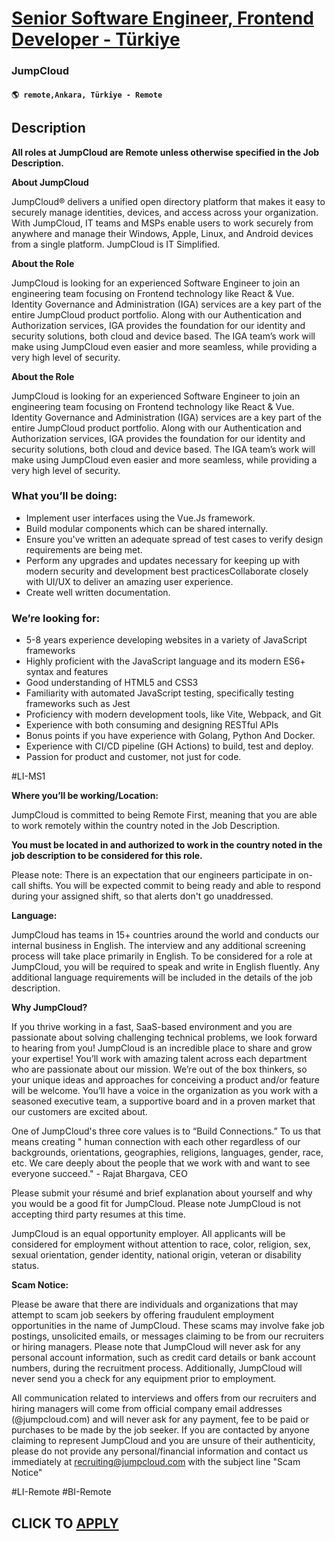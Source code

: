 # [Senior Software Engineer, Frontend Developer - Türkiye](https://www.remotewlb.com/apply/senior-software-engineer-frontend-developer-turkiye)  
### JumpCloud  
#### `🌎 remote,Ankara, Türkiye - Remote`  

## Description

 **All roles at JumpCloud are Remote unless otherwise specified in the Job Description.**

  

 **About JumpCloud**

JumpCloud® delivers a unified open directory platform that makes it easy to securely manage identities, devices, and access across your organization. With JumpCloud, IT teams and MSPs enable users to work securely from anywhere and manage their Windows, Apple, Linux, and Android devices from a single platform. JumpCloud is IT Simplified.

  

  

 **About the Role**

JumpCloud is looking for an experienced Software Engineer to join an engineering team focusing on Frontend technology like React & Vue. Identity Governance and Administration (IGA) services are a key part of the entire JumpCloud product portfolio. Along with our Authentication and Authorization services, IGA provides the foundation for our identity and security solutions, both cloud and device based. The IGA team’s work will make using JumpCloud even easier and more seamless, while providing a very high level of security.

  

 **About the Role**

JumpCloud is looking for an experienced Software Engineer to join an engineering team focusing on Frontend technology like React & Vue. Identity Governance and Administration (IGA) services are a key part of the entire JumpCloud product portfolio. Along with our Authentication and Authorization services, IGA provides the foundation for our identity and security solutions, both cloud and device based. The IGA team’s work will make using JumpCloud even easier and more seamless, while providing a very high level of security.

  

### What you’ll be doing:

* Implement user interfaces using the Vue.Js framework.
* Build modular components which can be shared internally.
* Ensure you've written an adequate spread of test cases to verify design requirements are being met.
* Perform any upgrades and updates necessary for keeping up with modern security and development best practicesCollaborate closely with UI/UX to deliver an amazing user experience.
* Create well written documentation.

  

### We’re looking for:

* 5-8 years experience developing websites in a variety of JavaScript frameworks
* Highly proficient with the JavaScript language and its modern ES6+ syntax and features
* Good understanding of HTML5 and CSS3
* Familiarity with automated JavaScript testing, specifically testing frameworks such as Jest 
* Proficiency with modern development tools, like Vite, Webpack, and Git
* Experience with both consuming and designing RESTful APIs
* Bonus points if you have experience with Golang, Python And Docker.
* Experience with CI/CD pipeline (GH Actions) to build, test and deploy.
* Passion for product and customer, not just for code.

  

#LI-MS1

  

 **Where you’ll be working/Location:**

JumpCloud is committed to being Remote First, meaning that you are able to work remotely within the country noted in the Job Description.

  

 **You must be located in and authorized to work in the country noted in the job description to be considered for this role.**

  

Please note: There is an expectation that our engineers participate in on-call shifts. You will be expected commit to being ready and able to respond during your assigned shift, so that alerts don't go unaddressed.

  

 **Language:**

JumpCloud has teams in 15+ countries around the world and conducts our internal business in English. The interview and any additional screening process will take place primarily in English. To be considered for a role at JumpCloud, you will be required to speak and write in English fluently. Any additional language requirements will be included in the details of the job description.

  

 **Why JumpCloud?**

If you thrive working in a fast, SaaS-based environment and you are passionate about solving challenging technical problems, we look forward to hearing from you! JumpCloud is an incredible place to share and grow your expertise! You’ll work with amazing talent across each department who are passionate about our mission. We’re out of the box thinkers, so your unique ideas and approaches for conceiving a product and/or feature will be welcome. You’ll have a voice in the organization as you work with a seasoned executive team, a supportive board and in a proven market that our customers are excited about.

One of JumpCloud's three core values is to “Build Connections.” To us that means creating " human connection with each other regardless of our backgrounds, orientations, geographies, religions, languages, gender, race, etc. We care deeply about the people that we work with and want to see everyone succeed." - Rajat Bhargava, CEO

Please submit your résumé and brief explanation about yourself and why you would be a good fit for JumpCloud. Please note JumpCloud is not accepting third party resumes at this time.

JumpCloud is an equal opportunity employer. All applicants will be considered for employment without attention to race, color, religion, sex, sexual orientation, gender identity, national origin, veteran or disability status.

  

 **Scam Notice:**

Please be aware that there are individuals and organizations that may attempt to scam job seekers by offering fraudulent employment opportunities in the name of JumpCloud. These scams may involve fake job postings, unsolicited emails, or messages claiming to be from our recruiters or hiring managers. Please note that JumpCloud will never ask for any personal account information, such as credit card details or bank account numbers, during the recruitment process. Additionally, JumpCloud will never send you a check for any equipment prior to employment.

  

All communication related to interviews and offers from our recruiters and hiring managers will come from official company email addresses (@jumpcloud.com) and will never ask for any payment, fee to be paid or purchases to be made by the job seeker. If you are contacted by anyone claiming to represent JumpCloud and you are unsure of their authenticity, please do not provide any personal/financial information and contact us immediately at recruiting@jumpcloud.com with the subject line "Scam Notice"

#LI-Remote #BI-Remote

  
## CLICK TO [APPLY](https://www.remotewlb.com/apply/senior-software-engineer-frontend-developer-turkiye)

